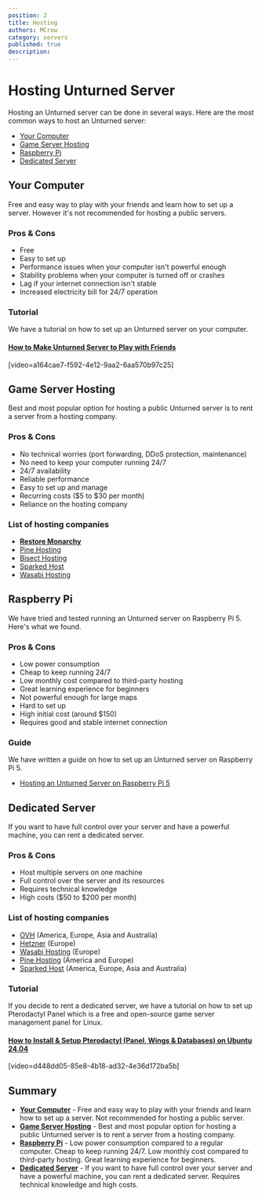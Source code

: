 ```yaml
---
position: 2
title: Hosting
authors: MCrow
category: servers
published: true
description: 
---
```


# Hosting Unturned Server
Hosting an Unturned server can be done in several ways. Here are the most common ways to host an Unturned server:
- [Your Computer](#your-computer)
- [Game Server Hosting](#game-server-hosting)
- [Raspberry Pi](#raspberry-pi)
- [Dedicated Server](#dedicated-server)

## Your Computer
Free and easy way to play with your friends and learn how to set up a server. However it's not recommended for hosting a public servers.

### Pros & Cons
<ul class="list-unstyled ps-0">
    <li class="text-success">
        <i class="bi bi-check2"></i>
        <span class="ms-2">Free</span>
    </li>
    <li class="text-success">
        <i class="bi bi-check2"></i>
        <span class="ms-2">Easy to set up</span>
    </li>
    <li class="text-danger">
        <i class="bi bi-x"></i>
        <span class="ms-2">Performance issues when your computer isn't powerful enough</span>
    </li>
    <li class="text-danger">
        <i class="bi bi-x"></i>
        <span class="ms-2">Stability problems when your computer is turned off or crashes</span>
    </li>
    <li class="text-danger">
        <i class="bi bi-x"></i>
        <span class="ms-2">Lag if your internet connection isn't stable</span>
    </li>
    <li class="text-danger">
        <i class="bi bi-x"></i>
        <span class="ms-2">Increased electricity bill for 24/7 operation</span>
    </li>
</ul>

### Tutorial
We have a tutorial on how to set up an Unturned server on your computer.
#### [How to Make Unturned Server to Play with Friends](https://www.youtube.com/watch?v=4m8FeIVf2N0)
[video=a164cae7-f592-4e12-9aa2-6aa570b97c25]

## Game Server Hosting
Best and most popular option for hosting a public Unturned server is to rent a server from a hosting company.

### Pros & Cons
<ul class="list-unstyled ps-0">
    <li class="text-success">
        <i class="bi bi-check2"></i>
        <span class="ms-2">No technical worries (port forwarding, DDoS protection, maintenance)</span>
    </li>
    <li class="text-success">
        <i class="bi bi-check2"></i>
        <span class="ms-2">No need to keep your computer running 24/7</span>
    </li>
    <li class="text-success">
        <i class="bi bi-check2"></i>
        <span class="ms-2">24/7 availability</span>
    </li>
    <li class="text-success">
        <i class="bi bi-check2"></i>
        <span class="ms-2">Reliable performance</span>
    </li>
    <li class="text-success">
        <i class="bi bi-check2"></i>
        <span class="ms-2">Easy to set up and manage</span>
    </li>
    <li class="text-danger">
        <i class="bi bi-x"></i>
        <span class="ms-2">Recurring costs ($5 to $30 per month)</span>
    </li>
    <li class="text-danger">
        <i class="bi bi-x"></i>
        <span class="ms-2">Reliance on the hosting company</span>
    </li>
</ul>

### List of hosting companies
- **[Restore Monarchy](/hosting)**
- [Pine Hosting](https://pinehosting.com/)
- [Bisect Hosting](https://www.bisecthosting.com/)
- [Sparked Host](https://sparkedhost.com/unturned-hosting)
- [Wasabi Hosting](https://wasabihosting.com/store/unturned)

## Raspberry Pi
We have tried and tested running an Unturned server on Raspberry Pi 5. Here's what we found.

### Pros & Cons
<ul class="list-unstyled ps-0">
    <li class="text-success">
        <i class="bi bi-check2"></i>
        <span class="ms-2">Low power consumption</span>
    </li>
    <li class="text-success">
        <i class="bi bi-check2"></i>
        <span class="ms-2">Cheap to keep running 24/7</span>
    </li>
    <li class="text-success">
        <i class="bi bi-check2"></i>
        <span class="ms-2">Low monthly cost compared to third-party hosting</span>
    </li>
    <li class="text-success">
        <i class="bi bi-check2"></i>
        <span class="ms-2">Great learning experience for beginners</span>
    </li>
    <li class="text-danger">
        <i class="bi bi-x"></i>
        <span class="ms-2">Not powerful enough for large maps</span>
    </li>
    <li class="text-danger">
        <i class="bi bi-x"></i>
        <span class="ms-2">Hard to set up</span>
    </li>
    <li class="text-danger">
        <i class="bi bi-x"></i>
        <span class="ms-2">High initial cost (around $150)</span>
    </li>
    <li class="text-danger">
        <i class="bi bi-x"></i>
        <span class="ms-2">Requires good and stable internet connection</span>
    </li>
</ul>

### Guide
We have written a guide on how to set up an Unturned server on Raspberry Pi 5.
- [Hosting an Unturned Server on Raspberry Pi 5](https://restoremonarchy.com/servers/blog/untrpi01)

## Dedicated Server
If you want to have full control over your server and have a powerful machine, you can rent a dedicated server.

### Pros & Cons
<ul class="list-unstyled ps-0">
    <li class="text-success">
        <i class="bi bi-check2"></i>
        <span class="ms-2">Host multiple servers on one machine</span>
    </li>
    <li class="text-success">
        <i class="bi bi-check2"></i>
        <span class="ms-2">Full control over the server and its resources</span>
    </li>
    <li class="text-danger">
        <i class="bi bi-x"></i>
        <span class="ms-2">Requires technical knowledge</span>
    </li>
    <li class="text-danger">
        <i class="bi bi-x"></i>
        <span class="ms-2">High costs ($50 to $200 per month)</span>
    </li>
</ul>

### List of hosting companies
- [OVH](https://www.ovh.com/) (America, Europe, Asia and Australia)
- [Hetzner](https://www.hetzner.com/) (Europe)
- [Wasabi Hosting](https://wasabihosting.com/dedicated-servers) (Europe)
- [Pine Hosting](https://pinehosting.com/dedicated) (America and Europe)
- [Sparked Host](https://sparkedhost.com/dedicated-servers) (America, Europe, Asia and Australia)

### Tutorial
If you decide to rent a dedicated server, we have a tutorial on how to set up Pterodactyl Panel which is a free and open-source game server management panel for Linux.

#### [How to Install & Setup Pterodactyl (Panel, Wings & Databases) on Ubuntu 24.04](https://www.youtube.com/watch?v=4m8FeIVf2N0)  
[video=d448dd05-85e8-4b18-ad32-4e36d172ba5b]

## Summary
- **[Your Computer](#your-computer)** - Free and easy way to play with your friends and learn how to set up a server. Not recommended for hosting a public server.
- **[Game Server Hosting](#game-server-hosting)** - Best and most popular option for hosting a public Unturned server is to rent a server from a hosting company.
- **[Raspberry Pi](#raspberry-pi)** - Low power consumption compared to a regular computer. Cheap to keep running 24/7. Low monthly cost compared to third-party hosting. Great learning experience for beginners.
- **[Dedicated Server](#dedicated-server)** - If you want to have full control over your server and have a powerful machine, you can rent a dedicated server. Requires technical knowledge and high costs.